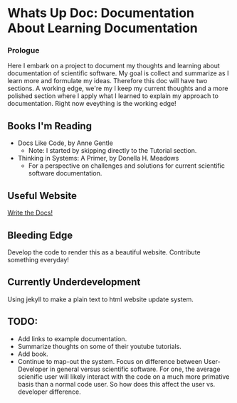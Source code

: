 # Whats Up Doc: Documentation About Learning Documentation

### Prologue 

Here I embark on a project to document my thoughts and learning about documentation of scientific software. 
My goal is collect and summarize as I learn more and formulate my ideas. Therefore this doc will have two 
sections. A working edge, we're my I keep my current thoughts and a more polished section where I apply 
what I learned to explain my approach to documentation. Right now eveything is the working edge! 

## Books I'm Reading

* Docs Like Code, by Anne Gentle
  * Note: I started by skipping directly to the Tutorial section.
* Thinking in Systems: A Primer, by Donella H. Meadows
  * For a perspective on challenges and solutions for current scientific software documentation.

## Useful Website
[Write the Docs!](http://www.writethedocs.org)


## Bleeding Edge

Develop the code to render this as a beautiful website.
Contribute something everyday! 


## Currently Underdevelopment

Using jekyll to make a plain text to html website update system. 

## TODO:

* Add links to example documentation.
* Summarize thoughts on some of their youtube tutorials.
* Add book.
* Continue to map-out the system. Focus on difference between User-Developer in general versus scientific software. For one, the average scienific user will likely interact with the code on a much more primative basis than a normal code user. So how does this affect the user vs. developer difference. 


